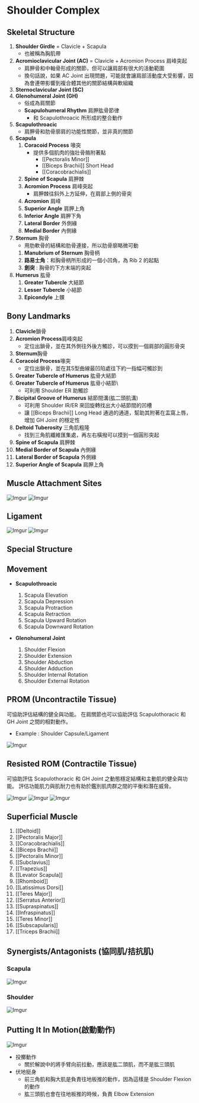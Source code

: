 # Shoulder Complex
## Skeletal Structure
1. **Shoulder Girdle** = Clavicle + Scapula
	* 也被稱為胸肌帶
2. **Acromioclavicular Joint (AC)** = Clavicle + Acromion Process 肩峰突起
	* 肩胛骨和中軸骨形成的關節，但可以讓肩部有很大的活動範圍
	* 換句話說，如果 AC Joint 出現問題，可能就會讓肩部活動度大受影響，因為會連帶影響到複合體其他的關節結構與軟組織
3. **Sternoclavicular Joint (SC)**
4. **Glenohumeral Joint (GH)**
	* 俗成為肩關節
	* **Scapulohumeral Rhythm** 肩胛肱骨節律
		* 和 Scapulothroacic 所形成的整合動作
5. **Scapulothroacic**
	* 肩胛骨和肋骨廓肩的功能性關節，並非真的關節
6. **Scapula**
	1. **Coracoid Process** 喙突
		* 提供多個肌肉的強壯骨骼附著點
			* [[Pectoralis Minor]]
			* [[Biceps Brachii]] Short Head
			* [[Coracobrachialis]]
	2. **Spine of Scapula** 肩胛棘
	3. **Acromion Process** 肩峰突起
		* 肩胛棘往斜外上方延伸，在肩部上側的骨突
	4. **Acromion** 肩峰
	5. **Superior Angle** 肩胛上角
	6. **Inferior Angle** 肩胛下角
	7. **Lateral Border** 外側緣
	8. **Medial Border** 內側緣
7. **Sternum** 胸骨
	* 用肋軟骨的結構和肋骨連接，所以肋骨廓略微可動
	1. **Manubrium of Sternum** 胸骨柄
	2. **路易士角**：和胸骨柄所形成的一個小凹角，為 Rib 2 的起點
	3. **劍突** : 胸骨的下方末端的突起
8. **Humerus** 肱骨
	1. **Greater Tubercle** 大結節
	2. **Lesser Tubercle** 小結節
	3. **Epicondyle** 上髁  
	
## Bony Landmarks
1. **Clavicle**鎖骨
2. **Acromion Process**肩峰突起
	* 定位出鎖骨，並在其外側往外後方觸診，可以摸到一個肩部的圓形骨突 
3. **Sternum**胸骨
4. **Coracoid Process**喙突
	* 定位出鎖骨，並在其S型曲線最凹陷處往下約一指幅可觸診到
5. **Greater Tubercle of Humerus** 肱骨大結節
6. **Greater Tubercle of Humerus** 肱骨小結節\
	* 可利用 Shoulder ER 助觸診
7. **Bicipital Groove of Humerus** 結節間溝(肱二頭肌溝)
	* 可利用 Shoulder IR/ER 來回旋轉找出大小結節間的凹槽
	* 讓 [[Biceps Brachii]] Long Head 通過的通道，幫助其附著在盂窩上唇，增加 GH Joint 的穩定性
8. **Deltoid Tuberosity** 三角肌粗隆
	* 找到三角肌纖維匯集處，再左右橫撥可以摸到一個圓形突起
9. **Spine of Scapula** 肩胛棘
10. **Medial Border of Scapula** 內側緣
11. **Lateral Border of Scapula** 外側緣
12. **Superior Angle of Scapula** 肩胛上角  

## Muscle Attachment Sites
![Imgur](https://i.imgur.com/d10fcJIl.png)
![Imgur](https://i.imgur.com/Emdr994l.png)

## Ligament
![Imgur](https://i.imgur.com/ndPFSvdl.png)
![Imgur](https://i.imgur.com/2YwjUwIl.png)

## Special Structure
## Movement
* **Scapulothroacic**
	1. Scapula Elevation
	2. Scapula Depression
	3. Scapula Protraction
	4. Scapula Retraction
	5. Scapula Upward Rotation
	6. Scapula Downward Rotation  
	
* **Glenohumeral Joint**
	1. Shoulder Flexion
	2. Shoulder Extension
	3. Shoulder Abduction
	4. Shoulder Adduction
	5. Shoulder Internal Rotation
	6. Shoulder External Rotation  

## PROM (Uncontractile Tissue)
可協助評估結構的健全與功能。
在肩關節也可以協助評估 Scapulothoracic 和 GH Joint 之間的相對動作。
* Example : Shoulder Capsule/Ligament  

![Imgur](https://i.imgur.com/Edyrxqyl.png)

## Resisted ROM (Contractile Tissue)
可協助評估 Scapulothoracic 和 GH Joint 之動態穩定結構和主動肌的健全與功能。
評估功能肌力與肌耐力也有助於鑑別肌肉群之間的平衡和潛在威脅。 

![Imgur](https://i.imgur.com/HUnUf5Vl.png)
![Imgur](https://i.imgur.com/XZSJqKGl.png)
![Imgur](https://i.imgur.com/na9FXfYl.png)
## Superficial Muscle
1. [[Deltoid]]
2. [[Pectoralis Major]]
3. [[Coracobrachialis]]
4. [[Biceps Brachii]]
5. [[Pectoralis Minor]]
6. [[Subclavius]]
7. [[Trapezius]]
8. [[Levator Scapula]]
9. [[Rhomboid]]
10. [[Latissimus Dorsi]]
11. [[Teres Major]]
12. [[Serratus Anterior]]
13. [[Supraspinatus]]
14. [[Infraspinatus]]
15. [[Teres Minor]]
16. [[Subscapularis]]
17. [[Triceps Brachii]]  

## Synergists/Antagonists (協同肌/拮抗肌)
### Scapula
![Imgur](https://i.imgur.com/PQswu1v.png)
### Shoulder
![Imgur](https://i.imgur.com/uk41iEl.png)

## Putting It In Motion(啟動動作)
![Imgur](https://i.imgur.com/uGXdkHP.png)
* 投擲動作
	* 關於解說中的將手臂向前拉動，應該是肱二頭肌，而不是肱三頭肌  
* 伏地挺身 
	* 前三角肌和胸大肌是負責往地板推的動作，因為這樣是 Shoulder Flexion的動作
	* 肱三頭肌也會在往地板推的時候，負責 Elbow Extension